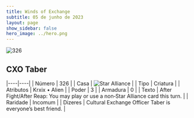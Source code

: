 ```yaml
---
title: Winds of Exchange
subtitle: 05 de junho de 2023
layout: page
show_sidebar: false
hero_image: ../hero.png
---
```


![326](https://mastervault-storage-prod.s3.amazonaws.com/media/card_front/en/600_326_1958de92d5cb_en.png)


## CXO Taber

|----|----|
| Número | 326 |
| Casa | ![Star Alliance](https://archonarcana.com/images/thumb/7/7d/Star_Alliance.png/22px-Star_Alliance.png "Aliança Estelar") |
| Tipo | Criatura |
| Atributos | Krxix • Alien |
| Poder | 3 |
| Armadura | 0 |
| Texto | After Fight/After Reap: You may play or use a non‑Star Alliance card this turn.  |
| Raridade | Incomum |
| Dizeres | Cultural Exchange Officer Taber is everyone’s best friend. |
